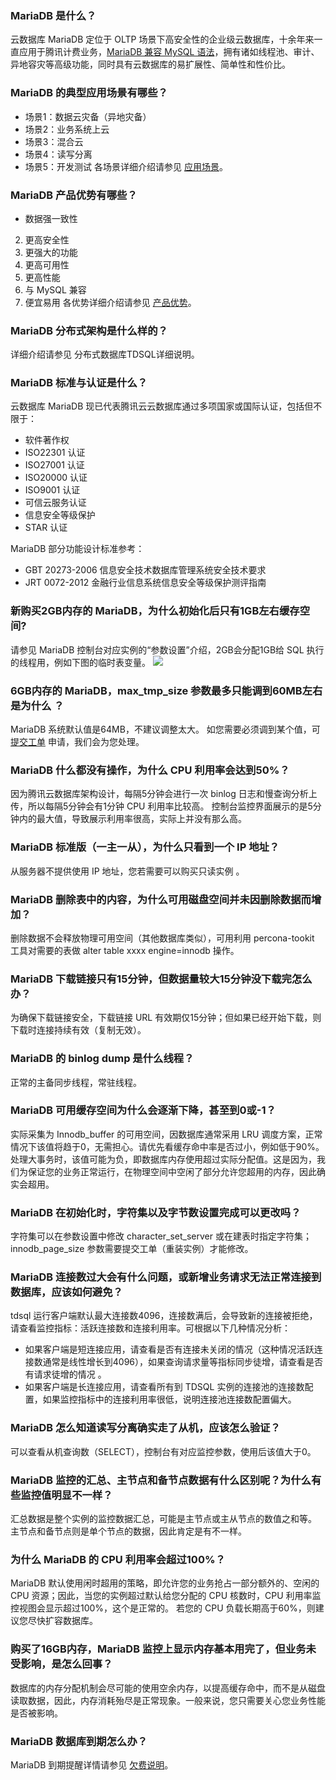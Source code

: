 ### MariaDB 是什么？
云数据库 MariaDB 定位于 OLTP 场景下高安全性的企业级云数据库，十余年来一直应用于腾讯计费业务，[MariaDB 兼容 MySQL 语法](https://cloud.tencent.com/document/product/237/6988)，拥有诸如线程池、审计、异地容灾等高级功能，同时具有云数据库的易扩展性、简单性和性价比。

### MariaDB 的典型应用场景有哪些？
- 场景1：数据云灾备（异地灾备）
- 场景2：业务系统上云
- 场景3：混合云
- 场景4：读写分离
- 场景5：开发测试
各场景详细介绍请参见 [应用场景](https://cloud.tencent.com/document/product/237/1056)。

### MariaDB 产品优势有哪些？
- 数据强一致性
2. 更高安全性
3. 更强大的功能
4. 更高可用性
5. 更高性能
6. 与 MySQL 兼容
7. 便宜易用
各优势详细介绍请参见 [产品优势](https://cloud.tencent.com/document/product/237/6864)。

### MariaDB 分布式架构是什么样的？
详细介绍请参见 分布式数据库TDSQL详细说明。

### MariaDB 标准与认证是什么？
云数据库 MariaDB 现已代表腾讯云云数据库通过多项国家或国际认证，包括但不限于：
- 软件著作权
- ISO22301 认证
- ISO27001 认证
- ISO20000 认证
- ISO9001 认证
- 可信云服务认证
- 信息安全等级保护
- STAR 认证

MariaDB 部分功能设计标准参考：
- GBT 20273-2006 信息安全技术数据库管理系统安全技术要求
- JRT 0072-2012 金融行业信息系统信息安全等级保护测评指南

### 新购买2GB内存的 MariaDB，为什么初始化后只有1GB左右缓存空间?
请参见 MariaDB 控制台对应实例的“参数设置”介绍，2GB会分配1GB给 SQL 执行的线程用，例如下图的临时表变量。
![](https://main.qcloudimg.com/raw/03a6cdb679e9400f3e64c9572435573b.png)

### 6GB内存的 MariaDB，max_tmp_size 参数最多只能调到60MB左右是为什么 ？
MariaDB 系统默认值是64MB，不建议调整太大。
如您需要必须调到某个值，可 [提交工单](https://console.cloud.tencent.com/workorder/category) 申请，我们会为您处理。

### MariaDB 什么都没有操作，为什么 CPU 利用率会达到50%？
因为腾讯云数据库架构设计，每隔5分钟会进行一次 binlog 日志和慢查询分析上传，所以每隔5分钟会有1分钟 CPU 利用率比较高。
控制台监控界面展示的是5分钟内的最大值，导致展示利用率很高，实际上并没有那么高。


### MariaDB 标准版（一主一从），为什么只看到一个 IP 地址？
从服务器不提供使用 IP 地址，您若需要可以购买只读实例 。

### MariaDB 删除表中的内容，为什么可用磁盘空间并未因删除数据而增加？
删除数据不会释放物理可用空间（其他数据库类似），可用利用 percona-tookit 工具对需要的表做 alter table xxxx engine=innodb 操作。

### MariaDB 下载链接只有15分钟，但数据量较大15分钟没下载完怎么办？
为确保下载链接安全，下载链接 URL 有效期仅15分钟；但如果已经开始下载，则下载时连接持续有效（复制无效）。

### MariaDB 的 binlog dump 是什么线程？
正常的主备同步线程，常驻线程。

### MariaDB 可用缓存空间为什么会逐渐下降，甚至到0或-1？
实际采集为 Innodb_buffer 的可用空间，因数据库通常采用 LRU 调度方案，正常情况下该值将趋于0，无需担心。请优先看缓存命中率是否过小，例如低于90%。 
处理大事务时，该值可能为负，即数据库内存使用超过实际分配值。这是因为，我们为保证您的业务正常运行，在物理空间中空闲了部分允许您超用的内存，因此确实会超用。

### MariaDB 在初始化时，字符集以及字节数设置完成可以更改吗？
字符集可以在参数设置中修改 character_set_server 或在建表时指定字符集；innodb_page_size 参数需要提交工单（重装实例）才能修改。

### MariaDB 连接数过大会有什么问题，或新增业务请求无法正常连接到数据库，应该如何避免？
tdsql 运行客户端默认最大连接数4096，连接数满后，会导致新的连接被拒绝，请查看监控指标：活跃连接数和连接利用率。可根据以下几种情况分析：
- 如果客户端是短连接应用，请查看是否有连接未关闭的情况（这种情况活跃连接数通常是线性增长到4096），如果查询请求量等指标同步徒增，请查看是否有请求徒增的情况 。
- 如果客户端是长连接应用，请查看所有到 TDSQL 实例的连接池的连接数配置，如果监控指标中的连接利用率很低，说明连接池连接数配置偏大。

### MariaDB 怎么知道读写分离确实走了从机，应该怎么验证？
可以查看从机查询数（SELECT），控制台有对应监控参数，使用后该值大于0。

### MariaDB 监控的汇总、主节点和备节点数据有什么区别呢？为什么有些监控值明显不一样？
汇总数据是整个实例的监控数据汇总，可能是主节点或主从节点的数值之和等。
主节点和备节点则是单个节点的数据，因此肯定是有不一样。

### 为什么 MariaDB 的 CPU 利用率会超过100%？
MariaDB 默认使用闲时超用的策略，即允许您的业务抢占一部分额外的、空闲的 CPU 资源；因此，当您的实例超过默认给您分配的 CPU 核数时，CPU 利用率监控视图会显示超过100%，这个是正常的。
若您的 CPU 负载长期高于60%，则建议您尽快扩容数据库。

### 购买了16GB内存，MariaDB 监控上显示内存基本用完了，但业务未受影响，是怎么回事？
数据库的内存分配机制会尽可能的使用空余内存，以提高缓存命中，而不是从磁盘读取数据，因此，内存消耗殆尽是正常现象。一般来说，您只需要关心您业务性能是否被影响。

### MariaDB 数据库到期怎么办？
MariaDB 到期提醒详情请参见 [欠费说明](https://cloud.tencent.com/document/product/237/3257)。

